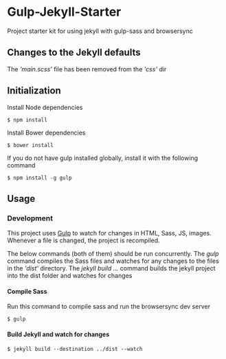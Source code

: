 # Gulp-Jekyll-Starter

Project starter kit for using jekyll with gulp-sass and browsersync

## Changes to the Jekyll defaults
The _'main.scss'_ file has been removed from the _'css'_ dir
## Initialization

Install Node dependencies

~~~
$ npm install
~~~

Install Bower dependencies

~~~
$ bower install
~~~

If you do not have gulp installed globally, install it with the following command

~~~
$ npm install -g gulp
~~~


## Usage

### Development

This project uses [Gulp]() to watch for changes in HTML, Sass, JS, images. Whenever a file is changed, the project is recompiled.

The below commands (both of them) should be run concurrently. The _gulp_ command compiles the Sass files and watches for any changes to the files in the _'dist'_ directory.
The _jekyll build ..._ command builds the jekyll project into the dist folder and watches for changes

#### Compile Sass

Run this command to compile sass and run the browsersync dev server

~~~
$ gulp
~~~

#### Build Jekyll and watch for changes
~~~
$ jekyll build --destination ../dist --watch
~~~